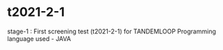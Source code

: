 # t2021-2-1
stage-1 : First screening test (t2021-2-1) for TANDEMLOOP
Programming language used - JAVA 
